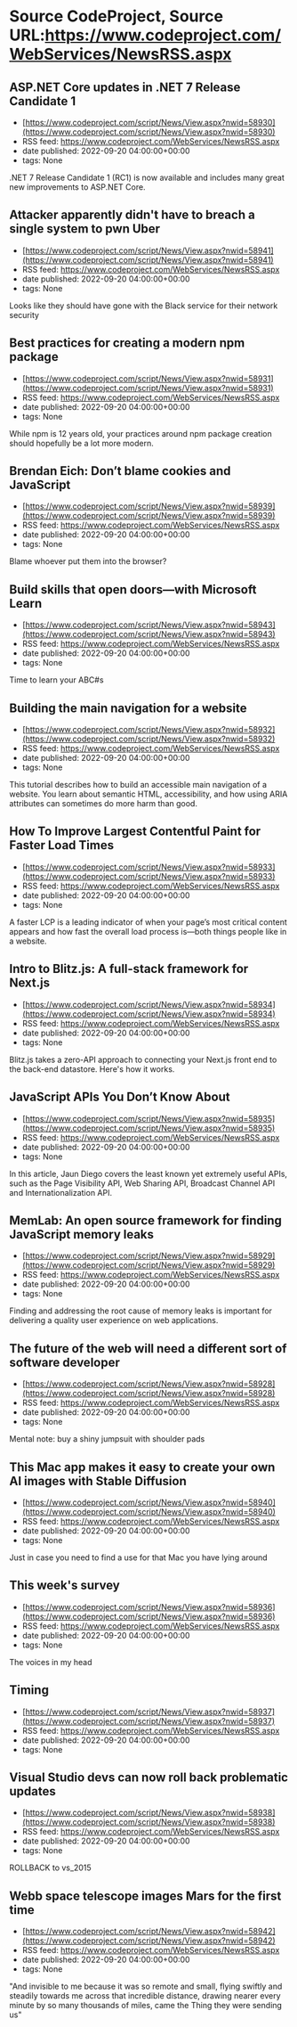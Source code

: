 # Source CodeProject, Source URL:https://www.codeproject.com/WebServices/NewsRSS.aspx

## ASP.NET Core updates in .NET 7 Release Candidate 1
 - [https://www.codeproject.com/script/News/View.aspx?nwid=58930](https://www.codeproject.com/script/News/View.aspx?nwid=58930)
 - RSS feed: https://www.codeproject.com/WebServices/NewsRSS.aspx
 - date published: 2022-09-20 04:00:00+00:00
 - tags: None

.NET 7 Release Candidate 1 (RC1) is now available and includes many great new improvements to ASP.NET Core.

## Attacker apparently didn't have to breach a single system to pwn Uber
 - [https://www.codeproject.com/script/News/View.aspx?nwid=58941](https://www.codeproject.com/script/News/View.aspx?nwid=58941)
 - RSS feed: https://www.codeproject.com/WebServices/NewsRSS.aspx
 - date published: 2022-09-20 04:00:00+00:00
 - tags: None

Looks like they should have gone with the Black service for their network security

## Best practices for creating a modern npm package
 - [https://www.codeproject.com/script/News/View.aspx?nwid=58931](https://www.codeproject.com/script/News/View.aspx?nwid=58931)
 - RSS feed: https://www.codeproject.com/WebServices/NewsRSS.aspx
 - date published: 2022-09-20 04:00:00+00:00
 - tags: None

While npm is 12 years old, your practices around npm package creation should hopefully be a lot more modern.

## Brendan Eich: Don’t blame cookies and JavaScript
 - [https://www.codeproject.com/script/News/View.aspx?nwid=58939](https://www.codeproject.com/script/News/View.aspx?nwid=58939)
 - RSS feed: https://www.codeproject.com/WebServices/NewsRSS.aspx
 - date published: 2022-09-20 04:00:00+00:00
 - tags: None

Blame whoever put them into the browser?

## Build skills that open doors—with Microsoft Learn
 - [https://www.codeproject.com/script/News/View.aspx?nwid=58943](https://www.codeproject.com/script/News/View.aspx?nwid=58943)
 - RSS feed: https://www.codeproject.com/WebServices/NewsRSS.aspx
 - date published: 2022-09-20 04:00:00+00:00
 - tags: None

Time to learn your ABC#s

## Building the main navigation for a website
 - [https://www.codeproject.com/script/News/View.aspx?nwid=58932](https://www.codeproject.com/script/News/View.aspx?nwid=58932)
 - RSS feed: https://www.codeproject.com/WebServices/NewsRSS.aspx
 - date published: 2022-09-20 04:00:00+00:00
 - tags: None

This tutorial describes how to build an accessible main navigation of a website. You learn about semantic HTML, accessibility, and how using ARIA attributes can sometimes do more harm than good.

## How To Improve Largest Contentful Paint for Faster Load Times
 - [https://www.codeproject.com/script/News/View.aspx?nwid=58933](https://www.codeproject.com/script/News/View.aspx?nwid=58933)
 - RSS feed: https://www.codeproject.com/WebServices/NewsRSS.aspx
 - date published: 2022-09-20 04:00:00+00:00
 - tags: None

A faster LCP is a leading indicator of when your page’s most critical content appears and how fast the overall load process is—both things people like in a website.

## Intro to Blitz.js: A full-stack framework for Next.js
 - [https://www.codeproject.com/script/News/View.aspx?nwid=58934](https://www.codeproject.com/script/News/View.aspx?nwid=58934)
 - RSS feed: https://www.codeproject.com/WebServices/NewsRSS.aspx
 - date published: 2022-09-20 04:00:00+00:00
 - tags: None

Blitz.js takes a zero-API approach to connecting your Next.js front end to the back-end datastore. Here's how it works.

## JavaScript APIs You Don’t Know About
 - [https://www.codeproject.com/script/News/View.aspx?nwid=58935](https://www.codeproject.com/script/News/View.aspx?nwid=58935)
 - RSS feed: https://www.codeproject.com/WebServices/NewsRSS.aspx
 - date published: 2022-09-20 04:00:00+00:00
 - tags: None

In this article, Jaun Diego covers the least known yet extremely useful APIs, such as the Page Visibility API, Web Sharing API, Broadcast Channel API and Internationalization API.

## MemLab: An open source framework for finding JavaScript memory leaks
 - [https://www.codeproject.com/script/News/View.aspx?nwid=58929](https://www.codeproject.com/script/News/View.aspx?nwid=58929)
 - RSS feed: https://www.codeproject.com/WebServices/NewsRSS.aspx
 - date published: 2022-09-20 04:00:00+00:00
 - tags: None

Finding and addressing the root cause of memory leaks is important for delivering a quality user experience on web applications.

## The future of the web will need a different sort of software developer
 - [https://www.codeproject.com/script/News/View.aspx?nwid=58928](https://www.codeproject.com/script/News/View.aspx?nwid=58928)
 - RSS feed: https://www.codeproject.com/WebServices/NewsRSS.aspx
 - date published: 2022-09-20 04:00:00+00:00
 - tags: None

Mental note: buy a shiny jumpsuit with shoulder pads

## This Mac app makes it easy to create your own AI images with Stable Diffusion
 - [https://www.codeproject.com/script/News/View.aspx?nwid=58940](https://www.codeproject.com/script/News/View.aspx?nwid=58940)
 - RSS feed: https://www.codeproject.com/WebServices/NewsRSS.aspx
 - date published: 2022-09-20 04:00:00+00:00
 - tags: None

Just in case you need to find a use for that Mac you have lying around

## This week's survey
 - [https://www.codeproject.com/script/News/View.aspx?nwid=58936](https://www.codeproject.com/script/News/View.aspx?nwid=58936)
 - RSS feed: https://www.codeproject.com/WebServices/NewsRSS.aspx
 - date published: 2022-09-20 04:00:00+00:00
 - tags: None

The voices in my head

## Timing
 - [https://www.codeproject.com/script/News/View.aspx?nwid=58937](https://www.codeproject.com/script/News/View.aspx?nwid=58937)
 - RSS feed: https://www.codeproject.com/WebServices/NewsRSS.aspx
 - date published: 2022-09-20 04:00:00+00:00
 - tags: None



## Visual Studio devs can now roll back problematic updates
 - [https://www.codeproject.com/script/News/View.aspx?nwid=58938](https://www.codeproject.com/script/News/View.aspx?nwid=58938)
 - RSS feed: https://www.codeproject.com/WebServices/NewsRSS.aspx
 - date published: 2022-09-20 04:00:00+00:00
 - tags: None

ROLLBACK to vs_2015

## Webb space telescope images Mars for the first time
 - [https://www.codeproject.com/script/News/View.aspx?nwid=58942](https://www.codeproject.com/script/News/View.aspx?nwid=58942)
 - RSS feed: https://www.codeproject.com/WebServices/NewsRSS.aspx
 - date published: 2022-09-20 04:00:00+00:00
 - tags: None

"And invisible to me because it was so remote and small, flying swiftly and steadily towards me across that incredible distance, drawing nearer every minute by so many thousands of miles, came the Thing they were sending us"
